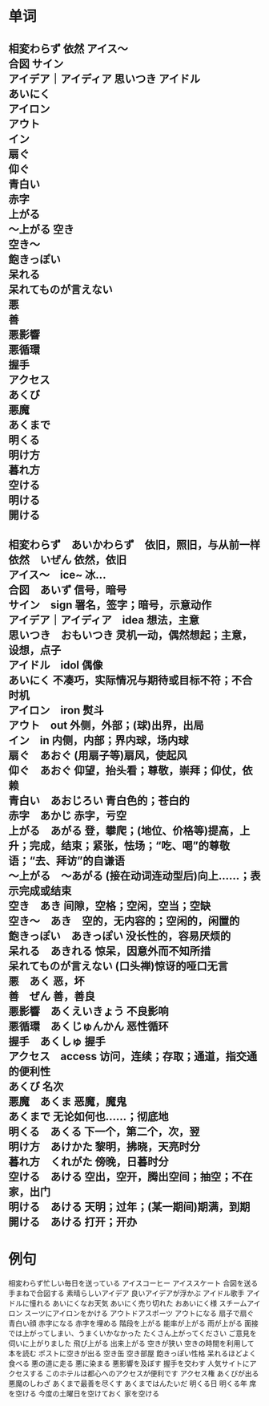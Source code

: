 # 单词
相変わらず 
依然
アイス～  
合図
サイン  
アイデア｜アイディア
思いつき
アイドル  
あいにく  
アイロン  
アウト  
イン  
扇ぐ  
仰ぐ  
青白い  
赤字  
上がる  
～上がる
空き  
空き～  
飽きっぽい  
呆れる  
呆れてものが言えない  
悪  
善  
悪影響  
悪循環  
握手  
アクセス  
あくび  
悪魔  
あくまで  
明くる  
明け方  
暮れ方  
空ける  
明ける  
開ける
---
相変わらず　あいかわらず　依旧，照旧，与从前一样  
依然　いぜん 依然，依旧  
アイス～　ice~ 冰...  
合図　あいず 信号，暗号  
サイン　sign 署名，签字；暗号，示意动作  
アイデア｜アイディア　idea 想法，主意  
思いつき　おもいつき 灵机一动，偶然想起；主意，设想，点子  
アイドル　idol 偶像  
あいにく 不凑巧，实际情况与期待或目标不符；不合时机  
アイロン　iron 熨斗  
アウト　out 外侧，外部；(球)出界，出局  
イン　in 内侧，内部；界内球，场内球  
扇ぐ　あおぐ (用扇子等)扇风，使起风  
仰ぐ　あおぐ 仰望，抬头看；尊敬，崇拜；仰仗，依赖  
青白い　あおじろい 青白色的；苍白的  
赤字　あかじ 赤字，亏空  
上がる　あがる 登，攀爬；(地位、价格等)提高，上升；完成，结束；紧张，怯场；“吃、喝”的尊敬语；“去、拜访”的自谦语  
～上がる　～あがる (接在动词连动型后)向上……；表示完成或结束  
空き　あき  间隙，空格；空闲，空当；空缺  
空き～　あき　空的，无内容的；空闲的，闲置的  
飽きっぽい　あきっぽい 没长性的，容易厌烦的  
呆れる　あきれる 惊呆，因意外而不知所措  
呆れてものが言えない (口头禅)惊讶的哑口无言  
悪　あく 恶，坏  
善　ぜん 善，善良  
悪影響　あくえいきょう 不良影响  
悪循環　あくじゅんかん 恶性循环  
握手　あくしゅ 握手  
アクセス　access 访问，连续；存取；通道，指交通的便利性  
あくび 名次  
悪魔　あくま 恶魔，魔鬼  
あくまで 无论如何也……；彻底地  
明くる　あくる 下一个，第二个，次，翌  
明け方　あけかた 黎明，拂晓，天亮时分  
暮れ方　くれがた 傍晚，日暮时分  
空ける　あける 空出，空开，腾出空间；抽空；不在家，出门  
明ける　あける 天明；过年；(某一期间)期满，到期  
開ける　あける 打开；开办  
---
# 例句
相変わらず忙しい毎日を送っている
アイスコーヒー
アイススケート
合図を送る
手まねで合図する
素晴らしいアイデア
良いアイデアが浮かぶ
アイドル歌手
アイドルに憧れる
あいにくなお天気
あいにく売り切れた
おあいにく様
スチームアイロン
スーツにアイロンをかける
アウトドアスポーツ
アウトになる
扇子で扇ぐ
青白い顔
赤字になる
赤字を埋める
階段を上がる
能率が上がる
雨が上がる
面接では上がってしまい、うまくいかなかった
たくさん上がってください
ご意見を伺いに上がりました
飛び上がる
出来上がる
空きが狭い
空きの時間を利用して本を読む
ポストに空きが出る
空き缶
空き部屋
飽きっぽい性格
呆れるほどよく食べる
悪の道に走る
悪に染まる
悪影響を及ぼす
握手を交わす
人気サイトにアクセスする
このホテルは都心へのアクセスが便利です
アクセス権
あくびが出る
悪魔のしわざ
あくまで最善を尽くす
あくまではんたいだ
明くる日
明くる年
席を空ける
今度の土曜日を空けておく
家を空ける
